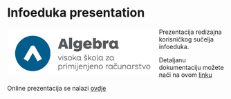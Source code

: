 # Infoeduka presentation

<p align="left">
  <img src="/static/images/vizualni-identitet.jpg" height="110px" align="left">
</p>

Prezentacija redizajna korisničkog sučelja infoeduka. 

Detaljanu dokumentaciju možete naći na ovom [linku](https://app.frontify.com/document/102822)

Online prezentacija se nalazi [ovdje](http://mirjamsk.github.io/infoeduka-presentation/)

